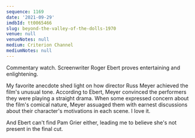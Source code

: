 ```yaml
---
sequence: 1169
date: '2021-09-29'
imdbId: tt0065466
slug: beyond-the-valley-of-the-dolls-1970
venue: null
venueNotes: null
medium: Criterion Channel
mediumNotes: null
---
```



Commentary watch. Screenwriter Roger Ebert proves entertaining and enlightening.

My favorite anecdote shed light on how director Russ Meyer achieved the film's unusual tone. According to Ebert, Meyer convinced the performers they were playing a straight drama. When some expressed concern about the film's comical nature, Meyer assuaged them with earnest discussions about their character's motivations in each scene. I love it.

And Ebert can't find Pam Grier either, leading me to believe she's not present in the final cut.
